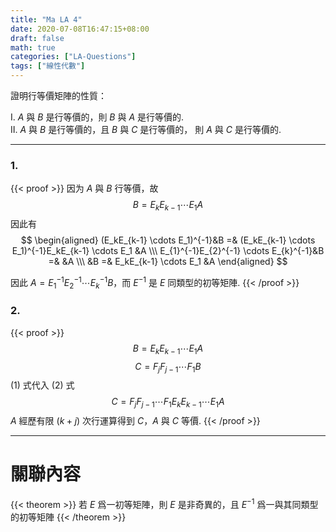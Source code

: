 ```yaml
---
title: "Ma LA 4"
date: 2020-07-08T16:47:15+08:00
draft: false
math: true
categories: ["LA-Questions"]
tags: ["線性代數"]
---
```


證明行等價矩陣的性質：

Ⅰ. $A$ 與 $B$ 是行等價的，則 $B$ 與 $A$ 是行等價的.  
Ⅱ. $A$ 與 $B$ 是行等價的，且 $B$ 與 $C$ 是行等價的， 則 $A$ 與 $C$ 是行等價的.

---
### 1. 
{{< proof >}}
因为 $A$ 與 $B$ 行等價，故
$$
B = E_kE_{k-1} \cdots E_1 A
$$
因此有
$$
\begin{aligned}
          (E_kE_{k-1} \cdots E_1)^{-1}&B =& (E_kE_{k-1} \cdots E_1)^{-1}E_kE_{k-1} \cdots E_1 &A \\\ 
E_{1}^{-1}E_{2}^{-1} \cdots E_{k}^{-1}&B =&                                                   &A \\\ 
                                      &B =&                             E_kE_{k-1} \cdots E_1 &A
\end{aligned}
$$

因此 $A = E_{1}^{-1}E_{2}^{-1} \cdots E_{k}^{-1}B$，而 $E^{-1}$ 是 $E$ 同類型的初等矩陣.
{{< /proof >}}

### 2. 
{{< proof >}}
$$B = E_kE_{k-1} \cdots E_1A \tag{1}$$
$$C = F_jF_{j-1} \cdots F_1B \tag{2}$$
$(1)$ 式代入 $(2)$ 式
$$C = F_jF_{j-1} \cdots F_1E_kE_{k-1} \cdots E_1A 
$$
$A$ 經歷有限 ($k+j$) 次行運算得到 $C$，$A$ 與 $C$ 等價.
{{< /proof >}}

---

# 關聯內容

{{< theorem >}}
若 $E$ 爲一初等矩陣，則 $E$ 是非奇異的，且 $E^{-1}$ 爲一與其同類型的初等矩陣
{{< /theorem >}}